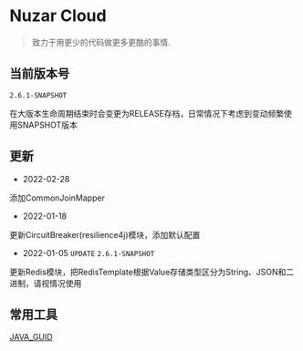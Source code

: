 # Nuzar Cloud

> 致力于用更少的代码做更多更酷的事情.

## 当前版本号

`2.6.1-SNAPSHOT`

在大版本生命周期结束时会变更为RELEASE存档，日常情况下考虑到变动频繁使用SNAPSHOT版本

## 更新

* 2022-02-28

添加CommonJoinMapper

* 2022-01-18

更新CircuitBreaker(resilience4j)模块，添加默认配置

* 2022-01-05 `UPDATE` `2.6.1-SNAPSHOT`

更新Redis模块，把RedisTemplate根据Value存储类型区分为String、JSON和二进制，请视情况使用

## 常用工具

[JAVA_GUID](https://javaguide.cn)
